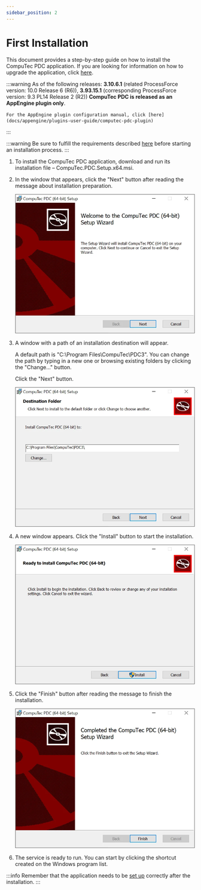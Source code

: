 ```yaml
---
sidebar_position: 2
---
```


# First Installation

This document provides a step-by-step guide on how to install the CompuTec PDC application. If you are looking for information on how to upgrade the application, click [here](./application-upgrade.md).

:::warning
    As of the following releases: **3.10.6.1** (related ProcessForce version: 10.0 Release 6 (R6)), **3.93.15.1** (corresponding ProcessForce version: 9.3 PL14 Release 2 (R2)) **CompuTec PDC is released as an AppEngine plugin only**.

    For the AppEngine plugin configuration manual, click [here](docs/appengine/plugins-user-guide/computec-pdc-plugin)
:::

:::warning
    Be sure to fulfill the requirements described [here](./requirements.md) before starting an installation process.
:::

1. To install the CompuTec PDC application, download and run its installation file <!-- TODO: Link --> – CompuTec.PDC.Setup.x64.msi.
2. In the window that appears, click the "Next" button after reading the message about installation preparation.

    ![PDC nstallation](./media/first-installation/pdc-instalation.webp)
3. A window with a path of an installation destination will appear.
  
    A default path is "C:\Program Files\CompuTec\PDC3\". You can change the path by typing in a new one or browsing existing folders by clicking the "Change..." button.  
  
    Click the "Next" button.  
  
    ![PDC Destination Folder](./media/first-installation/pdc-instalation-destination-folder.webp)
4. A new window appears. Click the "Install" button to start the installation.
  
    ![PDC Installation Ready](./media/first-installation/pdc-installation-ready.webp)
5. Click the "Finish" button after reading the message to finish the installation.
  
    ![PDC Installation Finish](./media/first-installation/pdc-installation-finish.webp)
6. The service is ready to run. You can start by clicking the shortcut created on the Windows program list.

:::info
    Remember that the application needs to be [set up](../setting-up-the-application/overview.md) correctly after the installation.
:::
